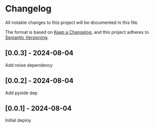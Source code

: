 # Changelog
All notable changes to this project will be documented in this file.

The format is based on [Keep a Changelog](https://keepachangelog.com/en/1.0.0/),
and this project adheres to [Semantic Versioning](https://semver.org/spec/v2.0.0.html).

## [0.0.3] - 2024-08-04
Add noise dependency

## [0.0.2] - 2024-08-04
Add pyside dep

## [0.0.1] - 2024-08-04
Initial deploy
